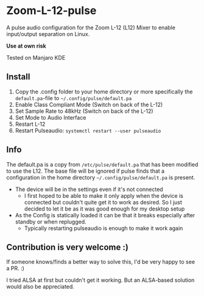 # Zoom-L-12-pulse
A pulse audio configuration for the Zoom L-12 (L12) Mixer to enable input/output separation on Linux.

**Use at own risk**

Tested on Manjaro KDE

## Install
1. Copy the .config folder to your home directory or more specifically the `default.pa`-file to `~/.config/pulse/default.pa`
2. Enable Class Compliant Mode (Switch on back of the L-12)
3. Set Sample Rate to 48kHz (Switch on back of the L-12)
4. Set Mode to Audio Interface
5. Restart L-12
6. Restart Pulseaudio: `systemctl restart --user pulseaudio`

## Info
The default.pa is a copy from `/etc/pulse/default.pa` that has been modified to use the L12. 
The base file will be ignored if pulse finds that a configuration in the home directory `~/.config/pulse/default.pa` is present.

- The device will be in the settings even if it's not connected
  - I first hoped to be able to make it only apply when the device is connected but couldn't quite get it to work as desired.
    So I just decided to let it be as it was good enough for my desktop setup
- As the Config is statically loaded it can be that it breaks especially after standby or when replugged.
  - Typically restarting pulseaudio is enough to make it work again


## Contribution is very welcome :)
If someone knows/finds a better way to solve this, I'd be very happy to see a PR. :)

I tried ALSA at first but couldn't get it working.
But an ALSA-based solution would also be appreciated.
